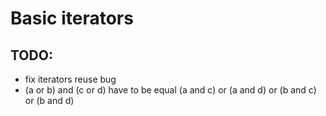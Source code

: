 # Basic iterators

## TODO:
- fix iterators reuse bug
- (a or b) and (c or d) have to be equal (a and c) or (a and d) or (b and c) or (b and d)

